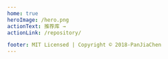```yaml
---
home: true
heroImage: /hero.png
actionText: 推荐库 →
actionLink: /repository/

footer: MIT Licensed | Copyright © 2018-PanJiaChen
---
```


